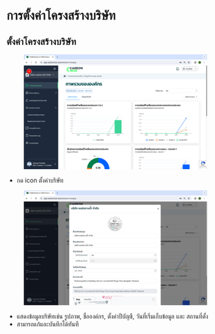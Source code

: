 # การตั้งค่าโครงสร้างบริษัท

## ตั้งค่าโครงสร้างบริษัท

<figure><img src="../../.gitbook/assets/image (1).png" alt=""><figcaption></figcaption></figure>

* กด icon ตั้งค่าบริษัท



<figure><img src="../../.gitbook/assets/Screenshot 2566-11-01 at 15.36.53.png" alt=""><figcaption></figcaption></figure>

* แสดงข้อมูลบริษัทเช่น รูปภาพ, ชื่อองค์กร, ตั้งค่าปีบัญชี, วันที่เริ่มเก็บข้อมูล และ สถานที่ตั้ง
* สามารถแก้และบันทึกได้ทันที
